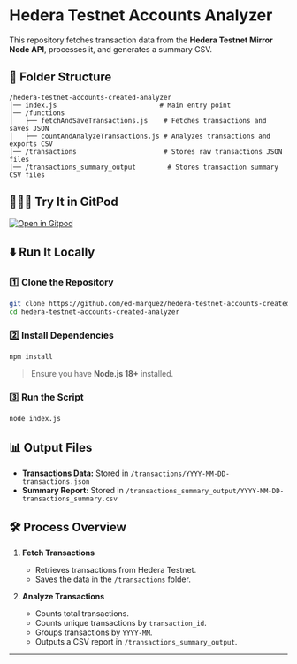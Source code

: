 # Hedera Testnet Accounts Analyzer

This repository fetches transaction data from the **Hedera Testnet Mirror Node API**, processes it, and generates a summary CSV.

## 📂 Folder Structure

```
/hedera-testnet-accounts-created-analyzer
│── index.js                          # Main entry point
│── /functions
│   ├── fetchAndSaveTransactions.js    # Fetches transactions and saves JSON
│   ├── countAndAnalyzeTransactions.js # Analyzes transactions and exports CSV
│── /transactions                      # Stores raw transactions JSON files
│── /transactions_summary_output        # Stores transaction summary CSV files
```

## 🧑🏻‍💻 Try It in GitPod

[![Open in Gitpod](https://gitpod.io/button/open-in-gitpod.svg)](https://gitpod.io/?autostart=true#https://github.com/ed-marquez/hedera-testnet-accounts-created-analyzer)

## ⬇️ Run It Locally

### **1️⃣ Clone the Repository**

```sh
git clone https://github.com/ed-marquez/hedera-testnet-accounts-created-analyzer.git
cd hedera-testnet-accounts-created-analyzer
```

### **2️⃣ Install Dependencies**

```sh
npm install
```

> Ensure you have **Node.js 18+** installed.

### **3️⃣ Run the Script**

```sh
node index.js
```

## 📊 Output Files

- **Transactions Data:** Stored in `/transactions/YYYY-MM-DD-transactions.json`
- **Summary Report:** Stored in `/transactions_summary_output/YYYY-MM-DD-transactions_summary.csv`

## 🛠️ Process Overview

1. **Fetch Transactions**

   - Retrieves transactions from Hedera Testnet.
   - Saves the data in the `/transactions` folder.

2. **Analyze Transactions**
   - Counts total transactions.
   - Counts unique transactions by `transaction_id`.
   - Groups transactions by `YYYY-MM`.
   - Outputs a CSV report in `/transactions_summary_output`.

---
